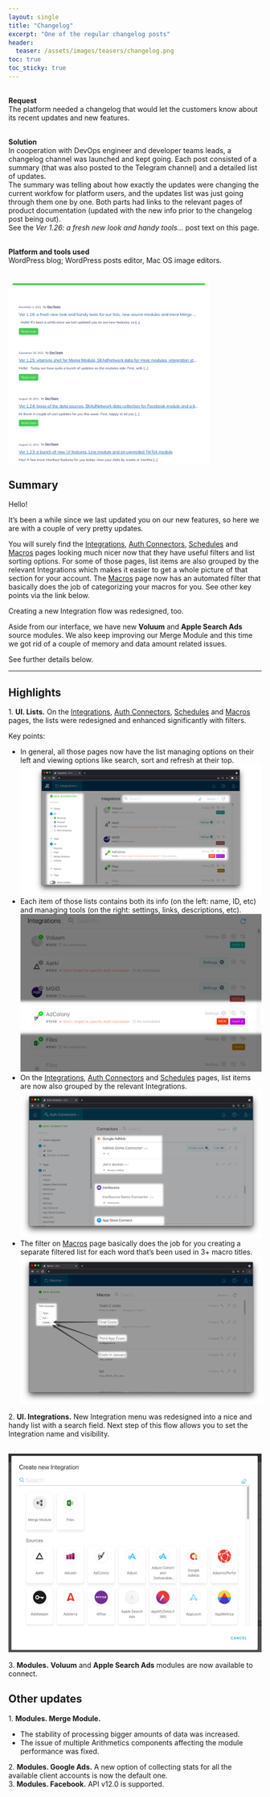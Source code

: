 ```yaml
---
layout: single
title: "Changelog"
excerpt: "One of the regular changelog posts"
header:
  teaser: /assets/images/teasers/changelog.png
toc: true
toc_sticky: true
---
```


<div class="sampleinfo">

  <br>
  <strong>Request</strong><br>
  The platform needed a changelog that would let the customers know about its recent updates and new features.<br><br>
  
  <strong>Solution</strong><br>
  In cooperation with DevOps engineer and developer teams leads, a changelog channel was launched and kept going. Each post consisted of a summary (that was also posted to the Telegram channel) and a detailed list of updates.<br> 
  The summary was telling about how exactly the updates were changing the current workfow for platform users, and the updates list was just going through them one by one. Both parts had links to the relevant pages of product documentation (updated with the new info prior to the changelog post being out).<br>
  See the <em>Ver 1.26: a fresh new look and handy tools...</em> post text on this page.<br><br>
  
  <strong>Platform and tools used</strong><br>
  WordPress blog; WordPress posts editor, Mac OS image editors.<br><br> 

  <a href="/assets/images/changelogview.png"><img class="align-center dropshadow" src="/assets/images/changelogview.png" width=400px></a>
  &nbsp;

</div>

## Summary 

Hello! 

It’s been a while since we last updated you on our new features, so here we are with a couple of very pretty updates.<br>

You will surely find the <a class="demolink" href="">Integrations</a>, <a class="demolink" href="">Auth Connectors</a>, <a class="demolink" href="">Schedules</a> and <a class="demolink" href="">Macros</a> pages looking much nicer now that they have useful filters and list sorting options. For some of those pages, list items are also grouped by the relevant Integrations which makes it easier to get a whole picture of that section for your account. The <a class="demolink" href="">Macros</a> page now has an automated filter that basically does the job of categorizing your macros for you. See other key points via the link
below.<br>

Creating a new Integration flow was redesigned, too.<br>

Aside from our interface, we have new **Voluum** and **Apple Search Ads** source modules. We also keep improving our Merge Module and this time we got rid of a couple of memory and data amount related issues.<br>

See further details below.

<hr>

## Highlights

1.&nbsp;**UI. Lists.** On the <a class="demolink" href="">Integrations</a>, <a class="demolink" href="">Auth Connectors</a>, <a class="demolink" href="">Schedules</a> and <a class="demolink" href="">Macros</a>  pages, the lists were redesigned and enhanced significantly with filters.<br>

Key points:
- In general, all those pages now have the list managing options on their left and viewing options like search, sort and refresh at their top.<br>
    <a href="/assets/images/changelog/01.png"><img src="../../assets/images/changelog/01.png"></a><br>
- Each item of those lists contains both its info (on the left: name, ID, etc) and managing tools (on the right: settings, links, descriptions, etc).<br>
    <a href="/assets/images/changelog/02.png"><img src="../../assets/images/changelog/02.png"></a><br>
- On the <a class="demolink" href="">Integrations</a>, <a class="demolink" href="">Auth Connectors</a> and <a class="demolink" href="">Schedules</a> pages, list items are now also grouped by the relevant Integrations.<br>
    <a href="/assets/images/changelog/03.png"><img src="../../assets/images/changelog/03.png"></a><br>
- The filter on <a class="demolink" href="">Macros</a> page basically does the job for you creating a separate filtered list for each word that’s been used in 3+ macro titles.<br>
    <a href="/assets/images/changelog/04.png"><img src="../../assets/images/changelog/04.png"></a><br>

2.&nbsp;**UI. Integrations.** New Integration menu was redesigned into a nice and handy list with a search field. Next step of this flow allows you to set the Integration name and visibility.

&nbsp;&nbsp;&nbsp;<a href="/assets/images/changelog/05.png"><img src="../../assets/images/changelog/05.png"></a>

3.&nbsp;**Modules.** **Voluum** and **Apple Search Ads** modules are now available to connect.

## Other updates

1.&nbsp;**Modules. Merge Module.**<br>
  - The stability of processing bigger amounts of data was increased.
  - The issue of multiple Arithmetics components affecting the module performance was fixed.<br>
  
2.&nbsp;**Modules. Google Ads.** A new option of collecting stats for all the available client accounts is now the default one.<br>
3.&nbsp;**Modules. Facebook.** API v12.0 is supported.